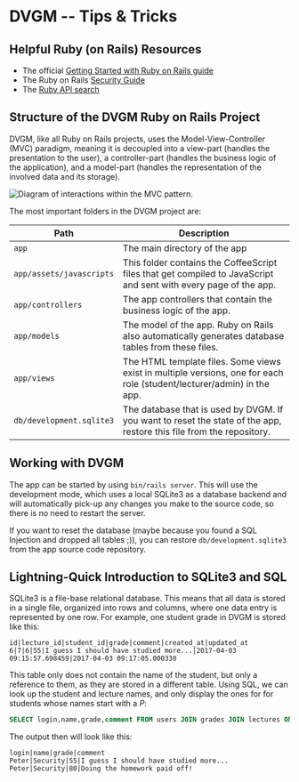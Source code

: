 # DVGM -- Tips & Tricks

## Helpful Ruby (on Rails) Resources

- The official [Getting Started with Ruby on Rails guide](https://guides.rubyonrails.org/getting_started.html)
- The Ruby on Rails [Security Guide](http://guides.rubyonrails.org/security.html#cross-site-request-forgery-csrf)
- The [Ruby API search](https://apidock.com/rails/search)

## Structure of the DVGM Ruby on Rails Project

DVGM, like all Ruby on Rails projects, uses the Model-View-Controller (MVC)
paradigm, meaning it is decoupled into a view-part (handles the presentation to
the user), a controller-part (handles the business logic of the application),
and a model-part (handles the representation of the involved data and its
storage).

![Diagram of interactions within the MVC pattern.](https://en.wikipedia.org/wiki/Model%E2%80%93view%E2%80%93controller#/media/File:MVC-Process.svg)

The most important folders in the DVGM project are:

Path                    | Description
----------------------- | ---
`app`                     | The main directory of the app
`app/assets/javascripts`  | This folder contains the CoffeeScript files that get compiled to JavaScript and sent with every page of the app.
`app/controllers`         | The app controllers that contain the business logic of the app.
`app/models`              | The model of the app. Ruby on Rails also automatically generates database tables from these files.
`app/views`               | The HTML template files. Some views exist in multiple versions, one for each role (student/lecturer/admin) in the app.
`db/development.sqlite3`  | The database that is used by DVGM. If you want to reset the state of the app, restore this file from the repository.

## Working with DVGM

The app can be started by using `bin/rails server`. This will use the development
mode, which uses a local SQLite3 as a database backend and will automatically
pick-up any changes you make to the source code, so there is no need to restart
the server.

If you want to reset the database (maybe because you found a SQL Injection and
dropped all tables ;)), you can restore `db/development.sqlite3` from the app source
code repository.

## Lightning-Quick Introduction to SQLite3 and SQL

SQLite3 is a file-base relational database. This means that all data is stored in
a single file, organized into rows and columns, where one data entry is represented
by one row. For example, one student grade in DVGM is stored like this:

```csv
id|lecture_id|student_id|grade|comment|created_at|updated_at
6|7|6|55|I guess I should have studied more...|2017-04-03 09:15:57.698459|2017-04-03 09:17:05.000330
```

This table only does not contain the name of the student, but only a reference
to them, as they are stored in a different table. Using SQL, we can look up the
student and lecture names, and only display the ones for for students whose names
start with a *P*:

```SQL
SELECT login,name,grade,comment FROM users JOIN grades JOIN lectures ON users.id=student_id AND lectures.id=lecture_id WHERE login LIKE 'P% ';
```

The output then will look like this:

```csv
login|name|grade|comment
Peter|Security|55|I guess I should have studied more...
Peter|Security|80|Doing the homework paid off!
```
